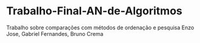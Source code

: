 # Trabalho-Final-AN-de-Algoritmos
Trabalho sobre comparações com métodos de ordenação e pesquisa
Enzo Jose, Gabriel Fernandes, Bruno Crema
